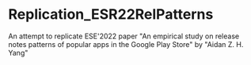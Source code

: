 # Replication_ESR22RelPatterns
An attempt to replicate ESE'2022 paper "An empirical study on release notes patterns of popular apps in the Google Play Store" by "Aidan Z. H. Yang"
